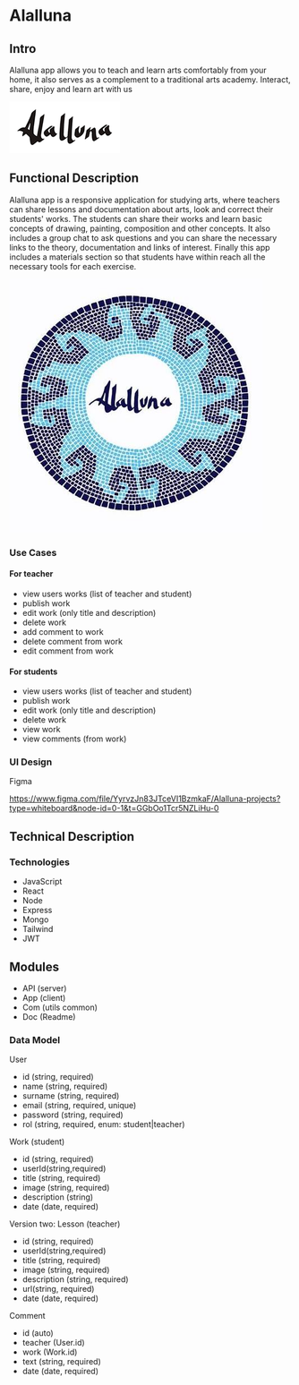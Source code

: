 # Alalluna


## Intro

Alalluna app allows you to teach and learn arts comfortably from your home, it also serves as a complement to a traditional arts academy. Interact, share, enjoy and learn art with us

![](./logo.png)

## Functional Description

Alalluna  app is a responsive application for studying arts, where teachers can share lessons and documentation about arts, look and correct their students' works. The students can share their works and learn basic concepts of drawing, painting, composition and other concepts. It also includes a group chat to ask questions and you can share the necessary links to the theory, documentation and links of interest. Finally this app includes a materials section so that students have within reach all the necessary tools for each exercise.

![](./logo2.jpg)

### Use Cases

#### For teacher

- view users works (list of teacher and student)
- publish work
- edit work (only title and description)
- delete work
- add comment to work
- delete comment from work
- edit comment from work

#### For students

- view users works (list of teacher and student)
- publish work
- edit work (only title and description)
- delete work
- view work
- view comments (from work)

### UI Design

Figma

https://www.figma.com/file/YyrvzJn83JTceVI1BzmkaF/Alalluna-projects?type=whiteboard&node-id=0-1&t=GGbOo1Tcr5NZLiHu-0

## Technical Description

### Technologies

- JavaScript
- React
- Node
- Express
- Mongo
- Tailwind
- JWT

## Modules

- API (server)
- App (client)
- Com (utils common)
- Doc (Readme)

### Data Model

User
- id (string, required)
- name (string, required)
- surname (string, required)
- email (string, required, unique)
- password (string, required)
- rol (string, required, enum: student|teacher)

Work (student)
- id (string, required)
- userId(string,required)
- title (string, required)
- image (string, required)
- description (string)
- date (date, required)

Version two: Lesson (teacher)
- id (string, required)
- userId(string,required)
- title (string, required)
- image (string, required)
- description (string, required)
- url(string, required)
- date (date, required)

Comment
- id (auto)
- teacher (User.id)
- work (Work.id)
- text (string, required)
- date (date, required)